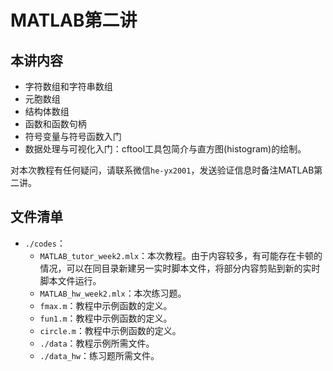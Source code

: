 # MATLAB第二讲

## 本讲内容

- 字符数组和字符串数组
- 元胞数组
- 结构体数组
- 函数和函数句柄
- 符号变量与符号函数入门
- 数据处理与可视化入门：cftool工具包简介与直方图(histogram)的绘制。

对本次教程有任何疑问，请联系微信<code>he-yx2001</code>，发送验证信息时备注MATLAB第二讲。

## 文件清单

- <code>./codes</code>：
  - <code>MATLAB_tutor_week2.mlx</code>：本次教程。由于内容较多，有可能存在卡顿的情况，可以在同目录新建另一实时脚本文件，将部分内容剪贴到新的实时脚本文件运行。
  - <code>MATLAB_hw_week2.mlx</code>：本次练习题。
  - <code>fmax.m</code>：教程中示例函数的定义。
  - <code>fun1.m</code>：教程中示例函数的定义。
  - <code>circle.m</code>：教程中示例函数的定义。
  - <code>./data</code>：教程示例所需文件。
  - <code>./data_hw</code>：练习题所需文件。
